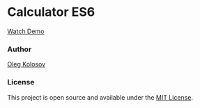 # Calculator ES6

[Watch Demo](https://oleg-kolosov.github.io/Calculator_ES6/)

### Author

[Oleg Kolosov](https://github.com/Oleg-Kolosov)

### License

This project is open source and available under the [MIT License](https://github.com/git/git-scm.com/blob/main/MIT-LICENSE.txt).
